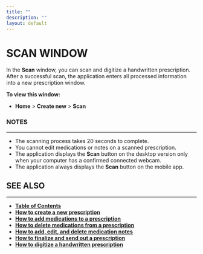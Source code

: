 ```yaml
---
title: ""
description: ""
layout: default
---
```


# **SCAN WINDOW**
In the **Scan** window, you can scan and digitize a handwritten prescription. After a successful scan, the application enters all processed information into a new prescription window.  

**To view this window:**  
- **Home** > **Create new** > **Scan**  

### **NOTES**
---
- The scanning process takes 20 seconds to complete.  
- You cannot edit medications or notes on a scanned prescription.  
- The application displays the **Scan** button on the desktop version only when your computer has a confirmed connected webcam.  
- The application always displays the **Scan** button on the mobile app.


## **SEE ALSO**
---
- [**Table of Contents**](/daleydose/help-files)
- [**How to create a new prescription**](/daleydose/prescription-create-new)  
- [**How to add medications to a prescription**](/daleydose/prescription-add-meds)  
- [**How to delete medications from a prescription**](/daleydose/prescription-delete-meds) 
- [**How to add, edit, and delete medication notes**](/daleydose/prescription-manage)  
- [**How to finalize and send out a prescription**](/daleydose/prescription-finalize)
- [**How to digitize a handwritten prescription**](/daleydose/prescription-digitize)
